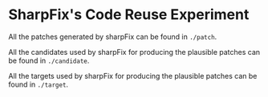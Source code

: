 # SharpFix's Code Reuse Experiment

All the patches generated by sharpFix can be found in `./patch`.

All the candidates used by sharpFix for producing the plausible patches can be found in `./candidate`.

All the targets used by sharpFix for producing the plausible patches can be found in `./target`.
